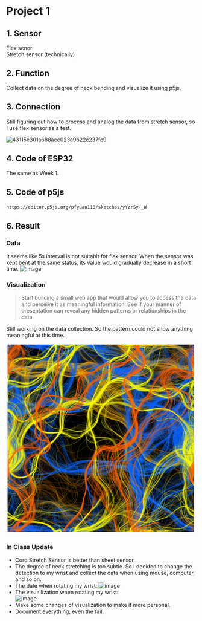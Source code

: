 # Project 1

## 1. Sensor
Flex senor<br>
Stretch sensor (technically)

## 2. Function
Collect data on the degree of neck bending and visualize it using p5js.

## 3. Connection
Still figuring out how to process and analog the data from stretch sensor, so I use flex sensor as a test.

![43115e301a688aee023a9b22c237fc9](https://user-images.githubusercontent.com/113642868/215972845-3e31568f-a30a-4129-b615-9573af1c0552.jpg)

## 4. Code of ESP32
The same as Week 1.

## 5. Code of p5js
`https://editor.p5js.org/pfyuan110/sketches/yYzrSy-_W`

## 6. Result
### Data
It seems like 5s interval is not suitablt for flex sensor. When the sensor was kept bent at the same status, its value would gradually decrease in a short time. 
![image](https://user-images.githubusercontent.com/113642868/215972047-8375feeb-e801-4cbd-ba1c-c0b75be8bd2c.png)

### Visualization
> Start building a small web app that would allow you to access the data and perceive it as meaningful information. See if your manner of presentation can reveal any hidden patterns or relationships in the data.
> 
Still working on the data collection. So the pattern could not show anything meaningful at this time.

![image](https://raw.githubusercontent.com/pfyuan110/CT2-Spring23/main/Week2/result%20of%20p5js.png)

### In Class Update
- Cord Stretch Sensor is better than sheet sensor.
- The degree of neck stretching is too subtle. So I decided to change the detection to my wrist and collect the data when using mouse, computer, and so on.
- The date when rotating my wrist:
![image](https://user-images.githubusercontent.com/113642868/216463825-f89eedac-ab97-4a86-9651-8f0cffc42508.png)
- The visuailization when rotating my wrist:<br>
![image](https://user-images.githubusercontent.com/113642868/216474978-ade52ecd-360a-4aa8-bb7c-b74d67947afc.png)
- Make some changes of visualization to make it more personal.
- Document everything, even the fail.
